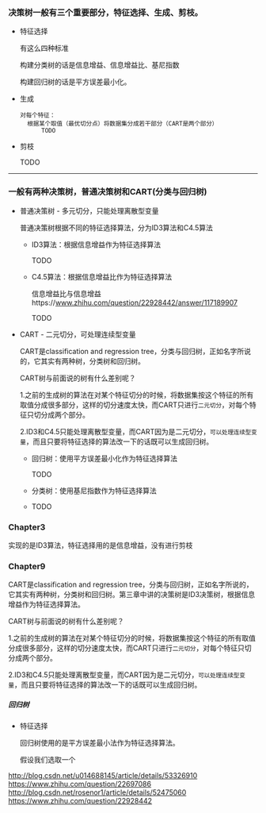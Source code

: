 ### 决策树一般有三个重要部分，特征选择、生成、剪枝。

- 特征选择

  有这么四种标准

  构建分类树的话是信息增益、信息增益比、基尼指数

  构建回归树的话是平方误差最小化。


- 生成

  ```
  对每个特征：
  	根据某个取值（最优切分点）将数据集分成若干部分（CART是两个部分）
  		TODO
  ```

- 剪枝

  TODO

-----

### 一般有两种决策树，普通决策树和CART(分类与回归树)

- 普通决策树 - 多元切分，只能处理离散型变量

  普通决策树根据不同的特征选择算法，分为ID3算法和C4.5算法

  - ID3算法：根据信息增益作为特征选择算法

    TODO

  - C4.5算法：根据信息增益比作为特征选择算法

    信息增益比与信息增益https://www.zhihu.com/question/22928442/answer/117189907

    TODO

- CART - 二元切分，可处理连续型变量

  CART是classification and regression tree，分类与回归树，正如名字所说的，它其实有两种树，分类树和回归树。

  CART树与前面说的树有什么差别呢？

  1.之前的生成树的算法在对某个特征切分的时候，将数据集按这个特征的所有取值分成很多部分，这样的切分速度太快，而CART只进行```二元切分```，对每个特征只切分成两个部分。

  2.ID3和C4.5只能处理离散型变量，而CART因为是二元切分，```可以处理连续型变量```，而且只要将特征选择的算法改一下的话既可以生成回归树。

  - 回归树：使用平方误差最小化作为特征选择算法

    TODO

  - 分类树：使用基尼指数作为特征选择算法

  - TODO






### Chapter3

实现的是ID3算法，特征选择用的是信息增益，没有进行剪枝



### Chapter9

CART是classification and regression tree，分类与回归树，正如名字所说的，它其实有两种树，分类树和回归树。第三章中讲的决策树是ID3决策树，根据信息增益作为特征选择算法。

CART树与前面说的树有什么差别呢？

1.之前的生成树的算法在对某个特征切分的时候，将数据集按这个特征的所有取值分成很多部分，这样的切分速度太快，而CART只进行```二元切分```，对每个特征只切分成两个部分。

2.ID3和C4.5只能处理离散型变量，而CART因为是二元切分，```可以处理连续型变量```，而且只要将特征选择的算法改一下的话既可以生成回归树。

##### 回归树

- 特征选择

  回归树使用的是平方误差最小法作为特征选择算法。

  假设我们选取一个

http://blog.csdn.net/u014688145/article/details/53326910
https://www.zhihu.com/question/22697086
http://blog.csdn.net/rosenor1/article/details/52475060
https://www.zhihu.com/question/22928442
  

  ​
